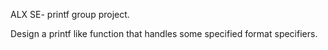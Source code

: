 ALX SE- printf group project.

Design a printf like function that handles some specified format specifiers.
